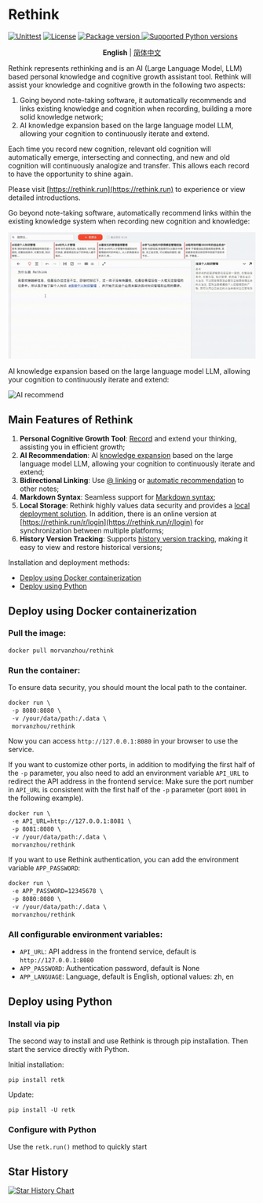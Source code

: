 # Rethink

[![Unittest](https://github.com/MorvanZhou/rethink/actions/workflows/python-tests.yml/badge.svg)](https://github.com/MorvanZhou/rethink/actions/workflows/python-tests.yml)
[![License](https://img.shields.io/github/license/MorvanZhou/rethink)](https://github.com/MorvanZhou/rethink/blob/master/LICENSE)
<a href="https://pypi.org/project/retk" target="_blank">
<img src="https://img.shields.io/pypi/v/retk?color=%2334D058&label=pypi%20package" alt="Package version">
</a>
<a href="https://pypi.org/project/retk" target="_blank">
<img src="https://img.shields.io/pypi/pyversions/retk.svg?color=%2334D058" alt="Supported Python versions">
</a>

<p align="center">
  <strong>English</strong> | <a href="README_ZH.md" target="_blank">简体中文</a>
</p>


Rethink represents rethinking and is an AI (Large Language Model, LLM)
based personal knowledge and cognitive growth assistant tool.
Rethink will assist your knowledge and cognitive growth in the following two aspects:

1. Going beyond note-taking software,
   it automatically recommends and links existing knowledge and cognition when recording,
   building a more solid knowledge network;
2. AI knowledge expansion based on the large language model LLM,
   allowing your cognition to continuously iterate and extend.

Each time you record new cognition, relevant old cognition will automatically emerge,
intersecting and connecting, and new and old cognition will continuously analogize and transfer.
This allows each record to have the opportunity to shine again.

Please visit [https://rethink.run](https://rethink.run) to experience or view detailed introductions.

Go beyond note-taking software, automatically recommend links
within the existing knowledge system when recording new cognition and knowledge:

![internal link](https://github.com/MorvanZhou/rethink/raw/main/img/demo.gif)

AI knowledge expansion based on the large language model LLM,
allowing your cognition to continuously iterate and extend:

![AI recommend](https://github.com/MorvanZhou/rethink/raw/main/img/ai_recommend.gif)

## Main Features of Rethink

1. **Personal Cognitive Growth Tool**: [Record](https://rethink.run/guide/use/record.html) and extend your thinking,
   assisting you in efficient growth;
2. **AI Recommendation**: AI [knowledge expansion](https://rethink.run/guide/use/ai-extend.html) based on the large
   language model LLM, allowing your cognition to continuously iterate and extend;
3. **Bidirectional Linking**: Use [@ linking](https://rethink.run/guide/use/linking.html)
   or [automatic recommendation](https://rethink.run/guide/use/recommend.html) to other notes;
4. **Markdown Syntax**: Seamless support for [Markdown syntax](https://rethink.run/guide/use/markdown.html);
5. **Local Storage**: Rethink highly values data security and provides
   a [local deployment solution](https://rethink.run/guide/self-hosted/install.html).
   In addition, there is an online version at [https://rethink.run/r/login](https://rethink.run/r/login) for
   synchronization between multiple platforms;
6. **History Version Tracking**: Supports [history version tracking](https://rethink.run/guide/use/history.html), making
   it easy to view and restore historical versions;

Installation and deployment methods:

- [Deploy using Docker containerization](#deploy-using-docker-containerization)
- [Deploy using Python](#deploy-using-python)

## Deploy using Docker containerization

### Pull the image:

```shell
docker pull morvanzhou/rethink
```

### Run the container:

To ensure data security, you should mount the local path to the container.

```shell
docker run \
 -p 8080:8080 \
 -v /your/data/path:/.data \
 morvanzhou/rethink
```

Now you can access `http://127.0.0.1:8080` in your browser to use the service.

If you want to customize other ports, in addition to modifying the first half of the `-p` parameter, you also need to
add an environment variable `API_URL` to redirect the API address in the frontend service:
Make sure the port number in `API_URL` is consistent with the first half of the `-p` parameter (port `8001` in the
following example).

```shell 
docker run \
 -e API_URL=http://127.0.0.1:8081 \
 -p 8081:8080 \
 -v /your/data/path:/.data \
 morvanzhou/rethink
```

If you want to use Rethink authentication, you can add the environment variable `APP_PASSWORD`:

```shell
docker run \
 -e APP_PASSWORD=12345678 \
 -p 8080:8080 \
 -v /your/data/path:/.data \
 morvanzhou/rethink
```

### All configurable environment variables:

- `API_URL`: API address in the frontend service, default is `http://127.0.0.1:8080`
- `APP_PASSWORD`: Authentication password, default is None
- `APP_LANGUAGE`: Language, default is English, optional values: zh, en

## Deploy using Python

### Install via pip

The second way to install and use Rethink is through pip installation. Then start the service directly with Python.

Initial installation:

```shell
pip install retk
```

Update:

```shell
pip install -U retk
```

### Configure with Python

Use the `retk.run()` method to quickly start

## Star History

<a href="https://star-history.com/?utm_source=bestxtools.com#MorvanZhou/rethink&Date">
  <picture>
    <source media="(prefers-color-scheme: dark)" srcset="https://api.star-history.com/svg?repos=MorvanZhou/rethink&type=Date&theme=dark" />
    <source media="(prefers-color-scheme: light)" srcset="https://api.star-history.com/svg?repos=MorvanZhou/rethink&type=Date" />
    <img alt="Star History Chart" src="https://api.star-history.com/svg?repos=MorvanZhou/rethink&type=Date" />
  </picture>
</a>

